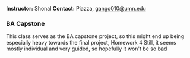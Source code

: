 **Instructor:** Shonal
**Contact:** Piazza, gango010@umn.edu

### BA Capstone
This class serves as the BA capstone project, so this might end up being especially heavy towards the final project, Homework 4
Still, it seems mostly individual and very guided, so hopefully it won't be so bad

